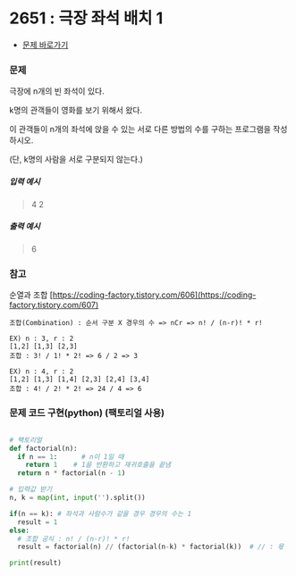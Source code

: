 #  2651 : 극장 좌석 배치 1
- [문제 바로가기](https://codeup.kr/problem.php?id=2651)

### 문제
극장에 n개의 빈 좌석이 있다. 

k명의 관객들이 영화를 보기 위해서 왔다. 

이 관객들이 n개의 좌석에 앉을 수 있는 서로 다른 방법의 수를 구하는 프로그램을 작성하시오. 

(단, k명의 사람을 서로 구분되지 않는다.)
##### 입력 예시
> 4 2
##### 출력 예시
> 6

### 참고
순열과 조합
[https://coding-factory.tistory.com/606](https://coding-factory.tistory.com/607)
```
조합(Combination) : 순서 구분 X 경우의 수 => nCr => n! / (n-r)! * r!

EX) n : 3, r : 2
[1,2] [1,3] [2,3]
조합 : 3! / 1! * 2! => 6 / 2 => 3

EX) n : 4, r : 2
[1,2] [1,3] [1,4] [2,3] [2,4] [3,4]
조합 : 4! / 2! * 2! => 24 / 4 => 6
```

### 문제 코드 구현(python) (팩토리얼 사용)
```python

# 팩토리얼
def factorial(n):
  if n == 1:      # n이 1일 때
    return 1    # 1을 반환하고 재귀호출을 끝냄
  return n * factorial(n - 1)

# 입력값 받기
n, k = map(int, input('').split())

if(n == k): # 좌석과 사람수가 같을 경우 경우의 수는 1
  result = 1
else:
  # 조합 공식 : n! / (n-r)! * r!
  result = factorial(n) // (factorial(n-k) * factorial(k))  # // : 몫

print(result)

```
